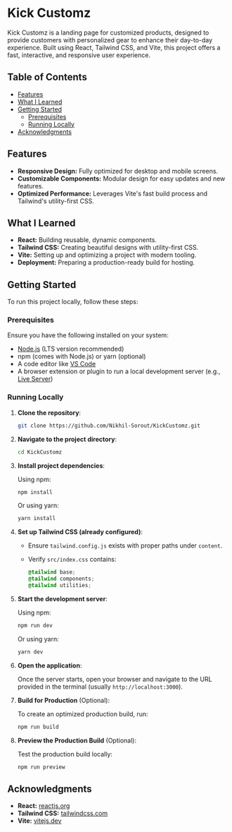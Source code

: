 # Kick Customz

Kick Customz is a landing page for customized products, designed to provide customers with personalized gear to enhance their day-to-day experience. Built using React, Tailwind CSS, and Vite, this project offers a fast, interactive, and responsive user experience.

## Table of Contents

- [Features](#features)
- [What I Learned](#what-i-learned)
- [Getting Started](#getting-started)
  - [Prerequisites](#prerequisites)
  - [Running Locally](#running-locally)
- [Acknowledgments](#acknowledgments)

## Features

- **Responsive Design:** Fully optimized for desktop and mobile screens.
- **Customizable Components:** Modular design for easy updates and new features.
- **Optimized Performance:** Leverages Vite's fast build process and Tailwind's utility-first CSS.

## What I Learned

- **React:** Building reusable, dynamic components.
- **Tailwind CSS:** Creating beautiful designs with utility-first CSS.
- **Vite:** Setting up and optimizing a project with modern tooling.
- **Deployment:** Preparing a production-ready build for hosting.

## Getting Started

To run this project locally, follow these steps:

### Prerequisites

Ensure you have the following installed on your system:

- [Node.js](https://nodejs.org/) (LTS version recommended)
- npm (comes with Node.js) or yarn (optional)
- A code editor like [VS Code](https://code.visualstudio.com/)
- A browser extension or plugin to run a local development server (e.g., [Live Server](https://marketplace.visualstudio.com/items?itemName=ritwickdey.LiveServer))

### Running Locally

1. **Clone the repository**:

   ```bash
   git clone https://github.com/Nikhil-Sorout/KickCustomz.git
   ```

2. **Navigate to the project directory**:

   ```bash
   cd KickCustomz
   ```

3. **Install project dependencies**:

   Using npm:

   ```bash
   npm install
   ```

   Or using yarn:

   ```bash
   yarn install
   ```

4. **Set up Tailwind CSS (already configured)**:

   - Ensure `tailwind.config.js` exists with proper paths under `content`.
   - Verify `src/index.css` contains:

     ```css
     @tailwind base;
     @tailwind components;
     @tailwind utilities;
     ```

5. **Start the development server**:

   Using npm:

   ```bash
   npm run dev
   ```

   Or using yarn:

   ```bash
   yarn dev
   ```

6. **Open the application**:

   Once the server starts, open your browser and navigate to the URL provided in the terminal (usually `http://localhost:3000`).

7. **Build for Production** (Optional):

   To create an optimized production build, run:

   ```bash
   npm run build
   ```

8. **Preview the Production Build** (Optional):

   Test the production build locally:

   ```bash
   npm run preview
   ```

## Acknowledgments

- **React:** [reactjs.org](https://reactjs.org/)
- **Tailwind CSS:** [tailwindcss.com](https://tailwindcss.com/)
- **Vite:** [vitejs.dev](https://vitejs.dev/)

